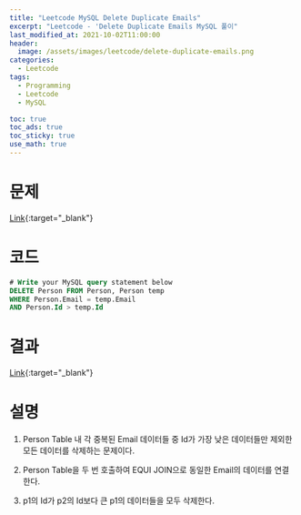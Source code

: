 ```yaml
---
title: "Leetcode MySQL Delete Duplicate Emails"
excerpt: "Leetcode - 'Delete Duplicate Emails MySQL 풀이"
last_modified_at: 2021-10-02T11:00:00
header:
  image: /assets/images/leetcode/delete-duplicate-emails.png
categories:
  - Leetcode
tags:
  - Programming
  - Leetcode
  - MySQL

toc: true
toc_ads: true
toc_sticky: true
use_math: true
---
```

# 문제
[Link](https://leetcode.com/problems/delete-duplicate-emails/){:target="_blank"}

# 코드
```sql
# Write your MySQL query statement below
DELETE Person FROM Person, Person temp
WHERE Person.Email = temp.Email
AND Person.Id > temp.Id
```

# 결과
[Link](https://leetcode.com/submissions/detail/564254778/){:target="_blank"}

# 설명
1. Person Table 내 각 중복된 Email 데이터들 중 Id가 가장 낮은 데이터들만 제외한 모든 데이터를 삭제하는 문제이다.

2. Person Table을 두 번 호출하여 EQUI JOIN으로 동일한 Email의 데이터를 연결한다.

3. p1의 Id가 p2의 Id보다 큰 p1의 데이터들을 모두 삭제한다.